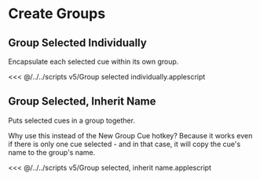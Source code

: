 # Create Groups

## Group Selected Individually

Encapsulate each selected cue within its own group.

<<< @/../../scripts v5/Group selected individually.applescript

## Group Selected, Inherit Name

Puts selected cues in a group together.

Why use this instead of the New Group Cue hotkey? Because it works even if there is only one cue selected - and in that case, it will copy the cue's name to the group's name.

<<< @/../../scripts v5/Group selected, inherit name.applescript

